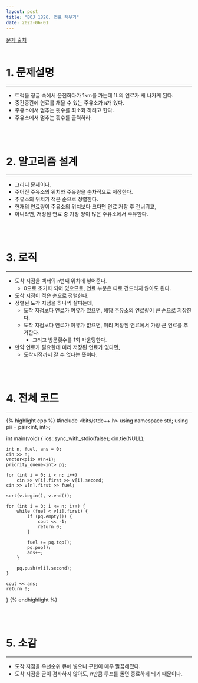 ```yaml
---
layout: post
title: "BOJ 1826. 연료 채우기"
date: 2023-06-01
---
```


[문제 출처](https://www.acmicpc.net/problem/1826) <br/><br/>

# 1. 문제설명
<hr>

- 트럭을 정글 속에서 운전하다가 1km를 가는데 1L의 연료가 새 나가게 된다.
- 중간중간에 연료를 채울 수 있는 주유소가 `N`개 있다.
- 주유소에서 멈추는 횟수를 최소화 하려고 한다.
- 주유소에서 멈추는 횟수를 출력하라.


<br/><br/>

# 2. 알고리즘 설계
<hr>

- 그리디 문제이다.
- 주어진 주유소의 위치와 주유량을 순차적으로 저장한다.
- 주유소의 위치가 적은 순으로 정렬한다.
- 현재의 연료량이 주유소의 위치보다 크다면 연료 저장 후 건너뛰고,
- 아니라면, 저장된 연료 중 가장 양이 많은 주유소에서 주유한다.


<br/><br/>

# 3. 로직
<hr>

- 도착 지점을 벡터의 `n`번째 위치에 넣어준다.
  - 0으로 초기화 되어 있으므로, 연료 부분은 따로 건드리지 않아도 된다.
- 도착 지점이 적은 순으로 정렬한다.
- 정렬된 도착 지점을 하나씩 살피는데,
  - 도착 지점보다 연료가 여유가 있으면, 해당 주유소의 연료량이 큰 순으로 저장한다.
  - 도착 지점보다 연료가 여유가 없으면, 미리 저장된 연료에서 가장 큰 연료를 추가한다.
    - 그리고 방문횟수를 1회 카운팅한다.
- 만약 연료가 필요한데 미리 저장된 연료가 없다면, 
  - 도착지점까지 갈 수 없다는 뜻이다.


<br/><br/>

# 4. 전체 코드
<hr>

{% highlight cpp %}
#include <bits/stdc++.h>
using namespace std;
using pii = pair<int, int>;

int main(void)
{
	ios::sync_with_stdio(false);
	cin.tie(NULL);

	int n, fuel, ans = 0; 
	cin >> n;
	vector<pii> v(n+1);
	priority_queue<int> pq;

	for (int i = 0; i < n; i++)
		cin >> v[i].first >> v[i].second;
	cin >> v[n].first >> fuel;

	sort(v.begin(), v.end());

	for (int i = 0; i <= n; i++) {
		while (fuel < v[i].first) {
			if (pq.empty()) {
				cout << -1;
				return 0;
			}

			fuel += pq.top();
			pq.pop();
			ans++;
		}

		pq.push(v[i].second);
	}

	cout << ans;
	return 0;
}
{% endhighlight %}


<br/><br/>

# 5. 소감
<hr>

- 도착 지점을 우선순위 큐에 넣으니 구현이 매우 깔끔해졌다.
- 도착 지점을 굳이 검사하지 않아도, n만큼 루프를 돌면 종료하게 되기 때문이다.